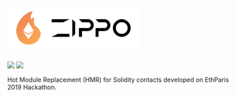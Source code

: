 # <img src='./WhiteLogo.svg' height='100' alt='Zppi Logo' aria-label='Zippo Logo' />

![](https://img.shields.io/badge/Version-0.1-blue.svg?style=flat-square)
![](https://img.shields.io/badge/Open%20Source-PRs%20Welcome-green.svg?style=flat-square&logo=ethereum)

Hot Module Replacement (HMR) for Solidity contacts developed on EthParis 2019 Hackathon.
